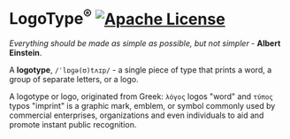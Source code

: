 # LogoType<sup>®</sup> [![Apache License](https://img.shields.io/badge/license-Apache-blue.svg)](https://github.com/CB2L/logotype/blob/master/LICENSE)
<i>Everything should be made as simple as possible, but not simpler</i> - <b>Albert Einstein</b>.

A <b>logotype</b>, `/ˈlɒɡə(ʊ)tʌɪp/` - a single piece of type that prints a word, a group of separate letters, or a logo.

A logotype or logo, originated from Greek: `λόγος` logos "word" and `τύπος` typos "imprint" is a graphic mark, emblem, or symbol commonly used by commercial enterprises, organizations and even individuals to aid and promote instant public recognition.
